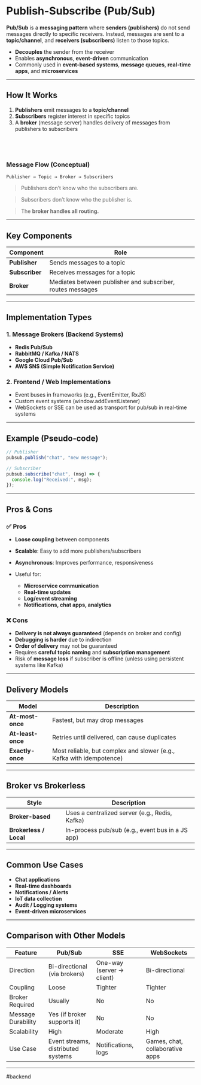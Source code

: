 # Publish-Subscribe (Pub/Sub)

**Pub/Sub** is a **messaging pattern** where **senders (publishers)** do not send messages directly to specific receivers. Instead, messages are sent to a **topic/channel**, and **receivers (subscribers)** listen to those topics.

* **Decouples** the sender from the receiver
* Enables **asynchronous**, **event-driven** communication
* Commonly used in **event-based systems**, **message queues**, **real-time apps**, and **microservices**

---
## **How It Works**

1. **Publishers** emit messages to a **topic/channel**
2. **Subscribers** register interest in specific topics
3. A **broker** (message server) handles delivery of messages from publishers to subscribers

⠀
---

### **Message Flow (Conceptual)**

```
Publisher → Topic → Broker → Subscribers
```

> Publishers don’t know who the subscribers are.

> Subscribers don’t know who the publisher is.

> The **broker handles all routing.** 

---
## **Key Components**

|  **Component**  |  **Role**  | 
|---|---|
|  **Publisher**  |  Sends messages to a topic  | 
|  **Subscriber**  |  Receives messages for a topic  | 
|  **Broker**  |  Mediates between publisher and subscriber, routes messages  | 
---

## **Implementation Types**

### 1. Message Brokers (Backend Systems)

* **Redis Pub/Sub**
* **RabbitMQ / Kafka / NATS**
* **Google Cloud Pub/Sub**
* **AWS SNS (Simple Notification Service)**

### 2. Frontend / Web Implementations

* Event buses in frameworks (e.g., EventEmitter, RxJS)
* Custom event systems (window.addEventListener)
* WebSockets or SSE can be used as transport for pub/sub in real-time systems

---
## **Example (Pseudo-code)**

```js
// Publisher
pubsub.publish("chat", "new message");

// Subscriber
pubsub.subscribe("chat", (msg) => {
  console.log("Received:", msg);
});
```

---
## **Pros & Cons**

### **✅ Pros**

* **Loose coupling** between components
* **Scalable**: Easy to add more publishers/subscribers
* **Asynchronous**: Improves performance, responsiveness

* Useful for:

  * **Microservice communication**
  * **Real-time updates**
  * **Log/event streaming**
  * **Notifications, chat apps, analytics**

### **❌ Cons**

* **Delivery is not always guaranteed** (depends on broker and config)
* **Debugging is harder** due to indirection
* **Order of delivery** may not be guaranteed
* Requires **careful topic naming** and **subscription management**
* Risk of **message loss** if subscriber is offline (unless using persistent systems like Kafka)

---
## **Delivery Models**

|  **Model**  |  **Description**  | 
|---|---|
|  **At-most-once**  |  Fastest, but may drop messages  | 
|  **At-least-once**  |  Retries until delivered, can cause duplicates  | 
|  **Exactly-once**  |  Most reliable, but complex and slower (e.g., Kafka with idempotence)  | 

---
## **Broker vs Brokerless**

|  **Style**  |  **Description**  | 
|---|---|
|  **Broker-based**  |  Uses a centralized server (e.g., Redis, Kafka)  | 
|  **Brokerless / Local**  |  In-process pub/sub (e.g., event bus in a JS app)  | 

---
## **Common Use Cases**

* **Chat applications**
* **Real-time dashboards**
* **Notifications / Alerts**
* **IoT data collection**
* **Audit / Logging systems**
* **Event-driven microservices**

---
## **Comparison with Other Models**

|  **Feature**  |  **Pub/Sub**  |  **SSE**  |  **WebSockets**  | 
|---|---|---|---|
|  Direction  |  Bi-directional (via brokers)  |  One-way (server → client)  |  Bi-directional  |
|  Coupling  |  Loose  |  Tighter  |  Tighter  |
|  Broker Required  |  Usually  |  No  |  No  |
|  Message Durability  |  Yes (if broker supports it)  |  No  |  No  |
|  Scalability  |  High  |  Moderate  |  High  |
|  Use Case  |  Event streams, distributed systems  |  Notifications, logs  |  Games, chat, collaborative apps  |

---

#backend